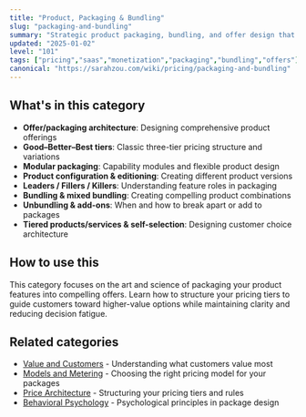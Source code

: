 ```yaml
---
title: "Product, Packaging & Bundling"
slug: "packaging-and-bundling"
summary: "Strategic product packaging, bundling, and offer design that maximizes value capture while maintaining customer clarity and choice."
updated: "2025-01-02"
level: "101"
tags: ["pricing","saas","monetization","packaging","bundling","offers"]
canonical: "https://sarahzou.com/wiki/pricing/packaging-and-bundling"
---
```


## What's in this category

- **Offer/packaging architecture**: Designing comprehensive product offerings
- **Good–Better–Best tiers**: Classic three-tier pricing structure and variations
- **Modular packaging**: Capability modules and flexible product design
- **Product configuration & editioning**: Creating different product versions
- **Leaders / Fillers / Killers**: Understanding feature roles in packaging
- **Bundling & mixed bundling**: Creating compelling product combinations
- **Unbundling & add-ons**: When and how to break apart or add to packages
- **Tiered products/services & self-selection**: Designing customer choice architecture

## How to use this

This category focuses on the art and science of packaging your product features into compelling offers. Learn how to structure your pricing tiers to guide customers toward higher-value options while maintaining clarity and reducing decision fatigue.

## Related categories

- [Value and Customers](/wiki/pricing/value-and-customers) - Understanding what customers value most
- [Models and Metering](/wiki/pricing/models-and-metering) - Choosing the right pricing model for your packages
- [Price Architecture](/wiki/pricing/price-architecture) - Structuring your pricing tiers and rules
- [Behavioral Psychology](/wiki/pricing/behavioral-psychology) - Psychological principles in package design
